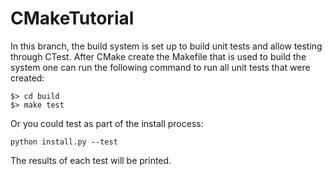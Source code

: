 CMakeTutorial
=============

In this branch, the build system is set up to build unit tests and allow 
testing through CTest. After CMake create the Makefile that is used to build
the system one can run the following command to run all unit tests that were
created:

```
$> cd build
$> make test
```

Or you could test as part of the install process:
```
python install.py --test
```

The results of each test will be printed.


